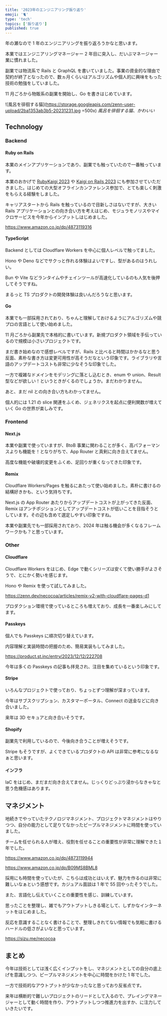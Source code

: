 ```yaml
---
title: '2023年のエンジニアリング振り返り'
emoji: '🐈'
type: 'tech'
topics: ['振り返り']
published: true
---
```


年の瀬なので 1 年のエンジニアリングを振り返ろうかなと思います。

本業ではエンジニアリングマネージャー 2 年目に突入し、だいぶマネージャー業に慣れました。

副業では物流系で Rails と GraphQL を書いていました。事業の資金的な理由で契約が終了となったので、数ヵ月くらいはアルゴリズムや個人的に興味をもった技術の勉強をしていました。

11 月ごろから物販系の副業を開始し、Go を書きはじめています。

![風呂を徘徊する猫](https://storage.googleapis.com/zenn-user-upload/2ba1353ab3b5-20231231.jpg =500x)
_風呂を徘徊する猫、かわいい_

## Technology

### Backend

#### Ruby on Rails

本業のメインアプリケーションであり、副業でも触っていたので一番触っています。

本業のおかげで [RubyKaigi 2023](https://rubykaigi.org/2023/) や [Kaigi on Rails 2023](https://kaigionrails.org/2023/) にも参加させていただきました。はじめての大型オフラインカンファレンス参加で、とても楽しく刺激をもらえる経験をしました。

キャリアスタートから Rails を触っているので目新しさはないですが、大きい Rails アプリケーションとの向き合い方を考えはじめ、モジュラモノリスやマイクロサービスを今年からインプットしはじめました。

https://www.amazon.co.jp/dp/4873119316

#### TypeScript

Backend としては Cloudflare Workers を中心に個人レベルで触ってました。

Hono や Deno などでサクっと作れる体験はよいですし、型があるのはうれしい。

Bun や Vite などランタイムやチェインツールが高速化しているのも人気を後押してそうですね。

まるっと TS プロダクトの開発体験は良いんだろうなと思います。

#### Go

本業でも一部採用されており、ちゃんと理解しておけるようにアルゴリズムや競プロの言語として使い始めました。

11 月ごろから副業先で本格的に書いています。新規プロダクト領域を手伝っているので規模は小さいプロジェクトです。

まだ書き始めなので感想レベルですが、Rails と比べると時間はかかるなと思う反面、素朴な書き方は変更可用性が高そうだなという印象です。ライブラリや言語のアップデートコストも非常に少なそうな印象でした。

一方で複雑なドメインをモデリングに落とし込むとき、enum や union、Result 型などが欲しい！というときがくるのでしょうか。まだわかりません。

あと、まだ nil との向き合い方もわかってません。

個人的には 1.21 の slice 関連をふくめ、ジェネリクスを起点に便利関数が増えていく Go の世界が楽しみです。

### Frontend

#### Next.js

本業や副業で使っていますが、BtoB 事業に関わることが多く、高パフォーマンスよりも機能を！となりがちで、App Router と真剣に向き合えてません。

高度な機能や破壊的変更をふくめ、足回りが重くなってきた印象です。

#### Remix

Cloudflare Workers/Pages を触るにあたって使い始めました。素朴に書けるの結構好きかも、という気持ちです。

Next.js の App Router あたりからアップデートコストが上がってきた反面、Remix はアンチポジションとしてアップデートコストが低いことを目指そうとしています。その辺も含めて選定しやすい印象ですね。

本業や副業先でも一部採用されており、2024 年は触る機会が多くなるフレームワークかも？と思っています。

### Other

#### Cloudflare

Cloudflare Workers をはじめ、Edge で動くシリーズは安くて使い勝手がよさそうで、とにかく勢いを感じます。

Hono や Remix を使って試してみました。

https://zenn.dev/necocoa/articles/remix-v2-with-cloudflare-pages-d1

プロダクション環境で使っているところも増えており、成長を一番楽しみにしてます。

#### Passkeys

個人でも Passkeys に順次切り替えています。

内容理解と実装時間の把握のため、簡易実装もしてみました。

https://product.st.inc/entry/2023/12/12/222708

今年は多くの Passkeys の記事も拝見され、注目を集めているという印象です。

#### Stripe

いろんなプロジェクトで使っており、ちょっとずつ理解が深まっています。

今年はサブスクリプション、カスタマーポータル、Connect の送金などに向き合いました。

来年は 3D セキュアと向き合いそうです。

#### Shopify

副業先で利用しているので、今後向き合うことが増えそうです。

Stripe もそうですが、よくできているプロダクトの API は非常に参考になるなぁと思います。

#### インフラ

IaC をはじめ、まだまだ向き合えてません。じっくりどっぷり浸からなきゃなと思う危機感はあります。

## マネジメント

地続きでやっていたテクノロジマネジメント、プロジェクトマネジメントはやりつつ、自分の能力として足りてなかったピープルマネジメントに時間を使っていました。

チームを任せられる人が増え、役割を任せることの重要性が非常に理解できた１年でした。

https://www.amazon.co.jp/dp/4873119944

https://www.amazon.co.jp/dp/B09MS8BML8

採用にも時間を使っていたが、こちらは成功とはいえず、魅力を作るのは非常に難しいなぁという感想です。カジュアル面談は 1 年で 55 回やったそうでした。

また、言語化し伝えていくことの重要性を感じ、訓練しています。

思ったことを整理し、雑でもアウトプットしきる場として、しずかなインターネットをはじめました。

反応を意識することなく書けることで、整理しきれてない情報でも気軽に書けるハードルの低さがよいなと思っています。

https://sizu.me/necocoa

## まとめ

今年は技術としては浅く広くインプットをし、マネジメントとしての自分の底上げを意識しつつ、ピープルマネジメントを中心に時間をかけた 1 年でした。

一方で技術的なアウトプットが少なかったなと思っており反省点です。

来年は横断的で難しいプロジェクトのリードとして入るので、プレイングマネージャーとして動く時間を作り、アウトプットしつつ推進力を出すか、に注力していきたいです。
